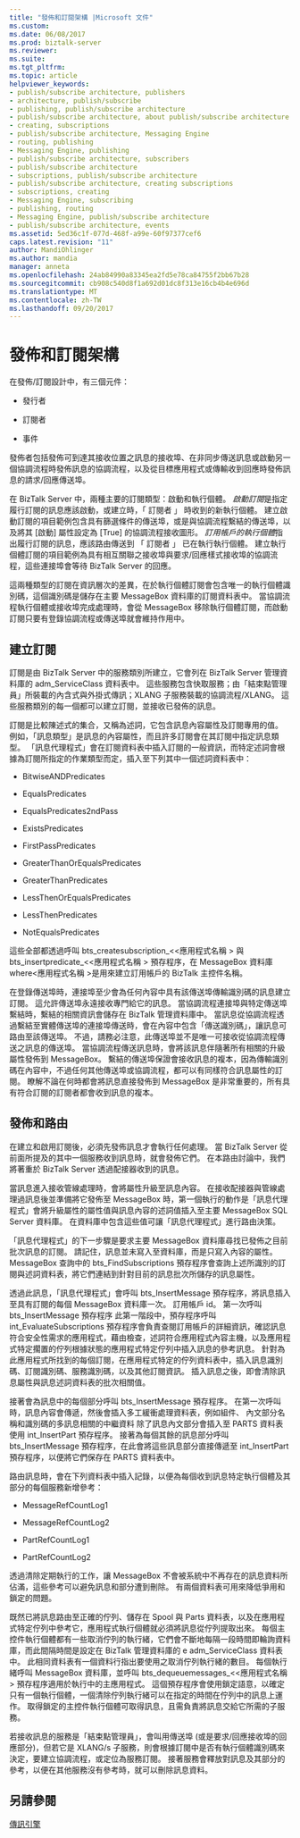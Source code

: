 ```yaml
---
title: "發佈和訂閱架構 |Microsoft 文件"
ms.custom: 
ms.date: 06/08/2017
ms.prod: biztalk-server
ms.reviewer: 
ms.suite: 
ms.tgt_pltfrm: 
ms.topic: article
helpviewer_keywords:
- publish/subscribe architecture, publishers
- architecture, publish/subscribe
- publishing, publish/subscribe architecture
- publish/subscribe architecture, about publish/subscribe architecture
- creating, subscriptions
- publish/subscribe architecture, Messaging Engine
- routing, publishing
- Messaging Engine, publishing
- publish/subscribe architecture, subscribers
- publish/subscribe architecture
- subscriptions, publish/subscribe architecture
- publish/subscribe architecture, creating subscriptions
- subscriptions, creating
- Messaging Engine, subscribing
- publishing, routing
- Messaging Engine, publish/subscribe architecture
- publish/subscribe architecture, events
ms.assetid: 5ed36c1f-077d-468f-a99e-60f97377cef6
caps.latest.revision: "11"
author: MandiOhlinger
ms.author: mandia
manager: anneta
ms.openlocfilehash: 24ab84990a83345ea2fd5e78ca84755f2bb67b28
ms.sourcegitcommit: cb908c540d8f1a692d01dc8f313e16cb4b4e696d
ms.translationtype: MT
ms.contentlocale: zh-TW
ms.lasthandoff: 09/20/2017
---
```

# <a name="publish-and-subscribe-architecture"></a>發佈和訂閱架構
在發佈/訂閱設計中，有三個元件：  
  
-   發行者  
  
-   訂閱者  
  
-   事件  
  
 發佈者包括發佈可到達其接收位置之訊息的接收埠、在非同步傳送訊息或啟動另一個協調流程時發佈訊息的協調流程，以及從目標應用程式或傳輸收到回應時發佈訊息的請求/回應傳送埠。  
  
 在 BizTalk Server 中，兩種主要的訂閱類型：啟動和執行個體。 *啟動訂閱*是指定履行訂閱的訊息應該啟動，或建立時，「 訂閱者 」 時收到的新執行個體。 建立啟動訂閱的項目範例包含具有篩選條件的傳送埠，或是與協調流程繫結的傳送埠，以及將其 [啟動] 屬性設定為 [True] 的協調流程接收圖形。 *訂用帳戶的執行個體*指出履行訂閱的訊息，應該路由傳送到 「 訂閱者 」 已在執行執行個體。 建立執行個體訂閱的項目範例為具有相互關聯之接收埠與要求/回應樣式接收埠的協調流程，這些連接埠會等待 BizTalk Server 的回應。  
  
 這兩種類型的訂閱在資訊層次的差異，在於執行個體訂閱會包含唯一的執行個體識別碼，這個識別碼是儲存在主要 MessageBox 資料庫的訂閱資料表中。 當協調流程執行個體或接收埠完成處理時，會從 MessageBox 移除執行個體訂閱，而啟動訂閱只要有登錄協調流程或傳送埠就會維持作用中。  
  
## <a name="creating-subscriptions"></a>建立訂閱  
 訂閱是由 BizTalk Server 中的服務類別所建立，它會列在 BizTalk Server 管理資料庫的 adm_ServiceClass 資料表中。 這些服務包含快取服務；由「結束點管理員」所裝載的內含式與外掛式傳訊；XLANG 子服務裝載的協調流程/XLANG。 這些服務類別的每一個都可以建立訂閱，並接收已發佈的訊息。  
  
 訂閱是比較陳述式的集合，又稱為述詞，它包含訊息內容屬性及訂閱專用的值。 例如，「訊息類型」是訊息的內容屬性，而且許多訂閱會在其訂閱中指定訊息類型。 「訊息代理程式」會在訂閱資料表中插入訂閱的一般資訊，而特定述詞會根據為訂閱所指定的作業類型而定，插入至下列其中一個述詞資料表中：  
  
-   BitwiseANDPredicates  
  
-   EqualsPredicates  
  
-   EqualsPredicates2ndPass  
  
-   ExistsPredicates  
  
-   FirstPassPredicates  
  
-   GreaterThanOrEqualsPredicates  
  
-   GreaterThanPredicates  
  
-   LessThenOrEqualsPredicates  
  
-   LessThenPredicates  
  
-   NotEqualsPredicates  
  
 這些全部都透過呼叫 bts_createsubscription_<\<應用程式名稱 > 與 bts_insertpredicate_<\<應用程式名稱 > 預存程序，在 MessageBox 資料庫 where\<應用程式名稱 >是用來建立訂用帳戶的 BizTalk 主控件名稱。  
  
 在登錄傳送埠時，連接埠至少會為任何內容中具有該傳送埠傳輸識別碼的訊息建立訂閱。 這允許傳送埠永遠接收專門給它的訊息。 當協調流程連接埠與特定傳送埠繫結時，繫結的相關資訊會儲存在 BizTalk 管理資料庫中。 當訊息從協調流程透過繫結至實體傳送埠的連接埠傳送時，會在內容中包含「傳送識別碼」，讓訊息可路由至該傳送埠。 不過，請務必注意，此傳送埠並不是唯一可接收從協調流程傳送之訊息的傳送埠。 當協調流程傳送訊息時，會將該訊息伴隨著所有相關的升級屬性發佈到 MessageBox。 繫結的傳送埠保證會接收訊息的複本，因為傳輸識別碼在內容中，不過任何其他傳送埠或協調流程，都可以有同樣符合訊息屬性的訂閱。 瞭解不論在何時都會將訊息直接發佈到 MessageBox 是非常重要的，所有具有符合訂閱的訂閱者都會收到訊息的複本。  
  
## <a name="publishing-and-routing"></a>發佈和路由  
 在建立和啟用訂閱後，必須先發佈訊息才會執行任何處理。 當 BizTalk Server 從前面所提及的其中一個服務收到訊息時，就會發佈它們。 在本路由討論中，我們將著重於 BizTalk Server 透過配接器收到的訊息。  
  
 當訊息進入接收管線處理時，會將屬性升級至訊息內容。 在接收配接器與管線處理過訊息後並準備將它發佈至 MessageBox 時，第一個執行的動作是「訊息代理程式」會將升級屬性的屬性值與訊息內容的述詞值插入至主要 MessageBox SQL Server 資料庫。 在資料庫中包含這些值可讓「訊息代理程式」進行路由決策。  
  
 「訊息代理程式」的下一步驟是要求主要 MessageBox 資料庫尋找已發佈之目前批次訊息的訂閱。 請記住，訊息並未寫入至資料庫，而是只寫入內容的屬性。 MessageBox 查詢中的 bts_FindSubscriptions 預存程序會查詢上述所識別的訂閱與述詞資料表，將它們連結到針對目前的訊息批次所儲存的訊息屬性。  
  
 透過此訊息，「訊息代理程式」會呼叫 bts_InsertMessage 預存程序，將訊息插入至具有訂閱的每個 MessageBox 資料庫一次。 訂用帳戶 id。 第一次呼叫 bts_InsertMessage 預存程序 此第一階段中，預存程序呼叫 int_EvaluateSubscriptions 預存程序會負責查閱訂用帳戶的詳細資訊，確認訊息符合安全性需求的應用程式，藉由檢查，述詞符合應用程式內容主機，以及應用程式特定擱置的佇列根據狀態的應用程式特定佇列中插入訊息的參考訊息。 針對為此應用程式所找到的每個訂閱，在應用程式特定的佇列資料表中，插入訊息識別碼、訂閱識別碼、服務識別碼，以及其他訂閱資訊。 插入訊息之後，即會清除訊息屬性與訊息述詞資料表的批次相關值。  
  
 接著會為訊息中的每個部分呼叫 bts_InsertMessage 預存程序。 在第一次呼叫時，訊息內容會傳遞，然後會插入多工緩衝處理資料表，例如組件、 內文部分名稱和識別碼的多訊息相關的中繼資料 除了訊息內文部分會插入至 PARTS 資料表使用 int_InsertPart 預存程序。 接著為每個其餘的訊息部分呼叫 bts_InsertMessage 預存程序，在此會將這些訊息部分直接傳遞至 int_InsertPart預存程序，以便將它們保存在 PARTS 資料表中。  
  
 路由訊息時，會在下列資料表中插入記錄，以便為每個收到訊息特定執行個體及其部分的每個服務新增參考：  
  
-   MessageRefCountLog1  
  
-   MessageRefCountLog2  
  
-   PartRefCountLog1  
  
-   PartRefCountLog2  
  
 透過清除定期執行的工作，讓 MessageBox 不會被系統中不再存在的訊息資料所佔滿，這些參考可以避免訊息和部分遭到刪除。 有兩個資料表可用來降低爭用和鎖定的問題。  
  
 既然已將訊息路由至正確的佇列、儲存在 Spool 與 Parts 資料表，以及在應用程式特定佇列中參考它，應用程式執行個體就必須將訊息從佇列提取出來。 每個主控件執行個體都有一些取消佇列的執行緒，它們會不斷地每隔一段時間即輪詢資料庫，而此間隔時間是設定在 BizTalk 管理資料庫的 e adm_ServiceClass 資料表中。 此相同資料表有一個資料行指出要使用之取消佇列執行緒的數目。 每個執行緒呼叫 MessageBox 資料庫，並呼叫 bts_dequeuemessages_<\<應用程式名稱 > 預存程序適用於執行中的主應用程式。 這個預存程序會使用鎖定語意，以確定只有一個執行個體，一個清除佇列執行緒可以在指定的時間在佇列中的訊息上運作。 取得鎖定的主控件執行個體可取得訊息，且需負責將訊息交給它所需的子服務。  
  
 若接收訊息的服務是「結束點管理員」，會叫用傳送埠 (或是要求/回應接收埠的回應部分)，但若它是 XLANG/s 子服務，則會根據訂閱中是否有執行個體識別碼來決定，要建立協調流程，或定位為服務訂閱。 接著服務會釋放對訊息及其部分的參考，以便在其他服務沒有參考時，就可以刪除訊息資料。  
  
## <a name="see-also"></a>另請參閱  
 [傳訊引擎](../core/the-messaging-engine.md)